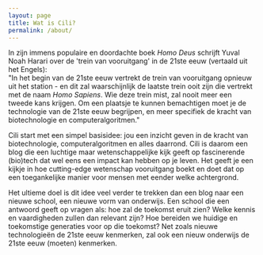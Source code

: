 ```yaml
---
layout: page
title: Wat is Cili?
permalink: /about/
---
```


In zijn immens populaire en doordachte boek <i>Homo Deus</i> schrijft Yuval Noah Harari over de 'trein van vooruitgang' in de 21ste eeuw (vertaald uit het Engels):  
"In het begin van de 21ste eeuw vertrekt de trein van vooruitgang opnieuw uit het station - en dit zal waarschijnlijk de laatste trein ooit zijn die vertrekt met de naam <i>Homo Sapiens</i>. Wie deze trein mist, zal nooit meer een tweede kans krijgen. Om een plaatsje te kunnen bemachtigen moet je de technologie van de 21ste eeuw begrijpen, en meer specifiek de kracht van biotechnologie en computeralgoritmen."

Cili start met een simpel basisidee: jou een inzicht geven in de kracht van biotechnologie, computeralgoritmen en alles daarrond. Cili is daarom een blog die een luchtige maar wetenschappelijke kijk geeft op fascinerende (bio)tech dat wel eens een impact kan hebben op je leven. Het geeft je een kijkje in hoe cutting-edge wetenschap vooruitgang boekt en doet dat op een toegankelijke manier voor mensen met eender welke achtergrond.

Het ultieme doel is dit idee veel verder te trekken dan een blog naar een nieuwe school, een nieuwe vorm van onderwijs. Een school die een antwoord geeft op vragen als: hoe zal de toekomst eruit zien? Welke kennis en vaardigheden zullen dan relevant zijn? Hoe bereiden we huidige en toekomstige generaties voor op die toekomst? Net zoals nieuwe technologieën de 21ste eeuw kenmerken, zal ook een nieuw onderwijs de 21ste eeuw (moeten) kenmerken.
